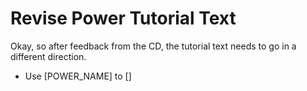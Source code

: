 # Revise Power Tutorial Text

Okay, so after feedback from the CD, the tutorial text needs to go in a different direction.

- Use [POWER_NAME] to []